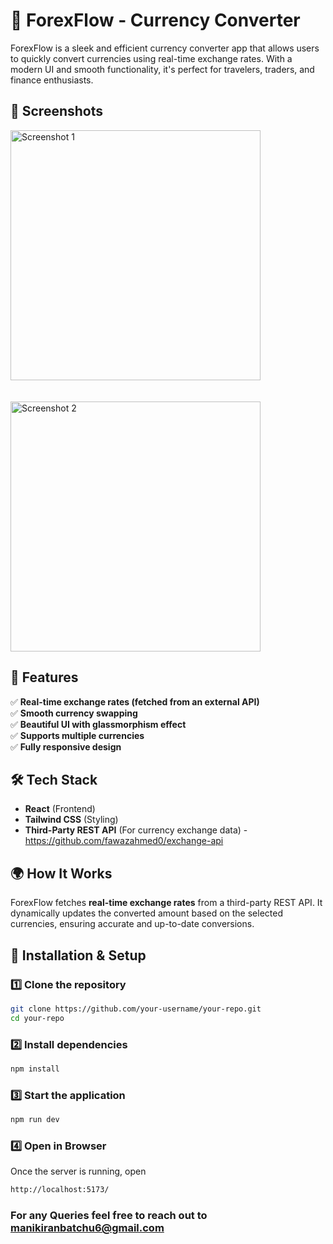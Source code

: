 # 💱 ForexFlow - Currency Converter  

ForexFlow is a sleek and efficient currency converter app that allows users to quickly convert currencies using real-time exchange rates. With a modern UI and smooth functionality, it's perfect for travelers, traders, and finance enthusiasts.  

## 📸 Screenshots  
<img src="https://github.com/user-attachments/assets/ac2597e9-ff72-4d04-95bb-c82742a2f43a" alt="Screenshot 1" width="400"/>
<br>
<br>
<br>
<img src="https://github.com/user-attachments/assets/4ef9d454-8176-4c74-b897-6ae19a1d3783" alt="Screenshot 2" width="400"/> 


## 🚀 Features  
✅ **Real-time exchange rates (fetched from an external API)**  
✅ **Smooth currency swapping**  
✅ **Beautiful UI with glassmorphism effect**  
✅ **Supports multiple currencies**  
✅ **Fully responsive design**  

## 🛠️ Tech Stack  
- **React** (Frontend)  
- **Tailwind CSS** (Styling)  
- **Third-Party REST API** (For currency exchange data) - https://github.com/fawazahmed0/exchange-api

## 🌍 How It Works  
ForexFlow fetches **real-time exchange rates** from a third-party REST API. It dynamically updates the converted amount based on the selected currencies, ensuring accurate and up-to-date conversions.  

## 🔧 Installation & Setup  
### **1️⃣ Clone the repository**  
```bash
git clone https://github.com/your-username/your-repo.git
cd your-repo
```
### **2️⃣ Install dependencies**  
```bash
npm install
```
### **3️⃣ Start the application**  
```bash
npm run dev
```
### **4️⃣ Open in Browser**  
Once the server is running, open
```bash
http://localhost:5173/
```

### For any Queries feel free to reach out to manikiranbatchu6@gmail.com
